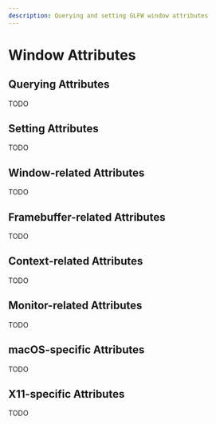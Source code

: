 ```yaml
---
description: Querying and setting GLFW window attributes
---
```


# Window Attributes

## Querying Attributes

TODO

## Setting Attributes

TODO

## Window-related Attributes

TODO

## Framebuffer-related Attributes

TODO

## Context-related Attributes

TODO

## Monitor-related Attributes

TODO

## macOS-specific Attributes

TODO

## X11-specific Attributes

TODO
